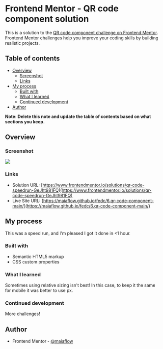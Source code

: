 # Frontend Mentor - QR code component solution

This is a solution to the [QR code component challenge on Frontend Mentor](https://www.frontendmentor.io/challenges/qr-code-component-iux_sIO_H). Frontend Mentor challenges help you improve your coding skills by building realistic projects. 

## Table of contents

- [Overview](#overview)
  - [Screenshot](#screenshot)
  - [Links](#links)
- [My process](#my-process)
  - [Built with](#built-with)
  - [What I learned](#what-i-learned)
  - [Continued development](#continued-development)
- [Author](#author)

**Note: Delete this note and update the table of contents based on what sections you keep.**

## Overview

### Screenshot

![](./screenshot.jpg)

### Links

- Solution URL: [https://www.frontendmentor.io/solutions/qr-code-speedrun-GeJht981FQ](https://www.frontendmentor.io/solutions/qr-code-speedrun-GeJht981FQ)
- Live Site URL: [https://maiaflow.github.io/fedc/6.qr-code-component-main/](https://maiaflow.github.io/fedc/6.qr-code-component-main/)

## My process

This was a speed run, and I'm pleased I got it done in <1 hour.

### Built with

- Semantic HTML5 markup
- CSS custom properties

### What I learned

Sometimes using relative sizing isn't best! In this case, to keep it the same for mobile it was better to use px.

### Continued development

More challenges! 


## Author

- Frontend Mentor - [@maiaflow](https://www.frontendmentor.io/profile/maiaflow)


